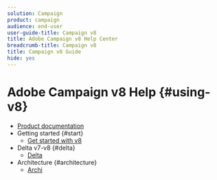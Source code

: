 ```yaml
---
solution: Campaign
product: campaign
audience: end-user
user-guide-title: Campaign v8
title: Adobe Campaign v8 Help Center
breadcrumb-title: Campaign v8
title: Campaign v8 Guide
hide: yes
---
```


# Adobe Campaign v8 Help {#using-v8}

+ [Product documentation](campaign-v8-home.md)
+ Getting started {#start}
  + [Get started with v8](getting-started/get-started-v8.md)
+ Delta v7-v8 {#delta}
  + [Delta](delta/deltav7v8.md)
+ Architecture {#architecture}
  + [Archi ](architecture/architecture-v8.md)